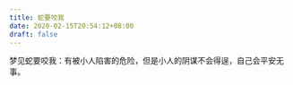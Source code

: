 ```yaml
---
title: 蛇要咬我
date: 2020-02-15T20:54:12+08:00
draft: false
---
```


梦见蛇要咬我：有被小人陷害的危险，但是小人的阴谋不会得逞，自己会平安无事。

